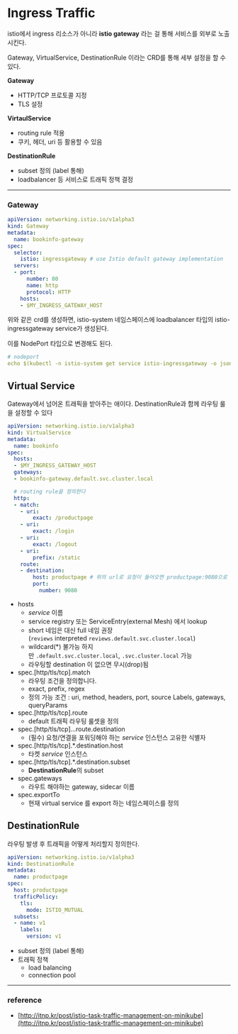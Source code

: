 # Ingress Traffic

istio에서 ingress 리소스가 아니라 **istio gateway** 라는 걸 통해 서비스를 외부로 노출시킨다.

Gateway, VirtualService, DestinationRule 이라는 CRD를 통해 세부 설정을 할 수 있다.

**Gateway**

- HTTP/TCP 프로토콜 지정
- TLS 설정

**VirtaulService**

- routing rule 적용
- 쿠키, 헤더, uri 등 활용할 수 있음

**DestinationRule**

- subset 정의 (label 통해)
- loadbalancer 등 서비스로 트래픽 정책 결정

---

### Gateway

```yaml
apiVersion: networking.istio.io/v1alpha3
kind: Gateway
metadata:
  name: bookinfo-gateway
spec:
  selector:
    istio: ingressgateway # use Istio default gateway implementation
  servers:
  - port:
      number: 80
      name: http
      protocol: HTTP
    hosts:
    - $MY_INGRESS_GATEWAY_HOST
```

위와 같은 crd를 생성하면, istio-system 네임스페이스에 loadbalancer 타입의 istio-ingressgateway service가 생성된다.

이를 NodePort 타입으로 변경해도 된다. 

```yaml
# nodeport 
echo $(kubectl -n istio-system get service istio-ingressgateway -o jsonpath='{.spec.ports[?(@.name=="http2")].nodePort}')
```

## Virtual Service

Gateway에서 넘어온 트래픽을 받아주는 애이다. DestinationRule과 함께 라우팅 룰을 설정할 수 있다

```yaml
apiVersion: networking.istio.io/v1alpha3
kind: VirtualService
metadata:
  name: bookinfo
spec:
  hosts:
  - $MY_INGRESS_GATEWAY_HOST
  gateways:
  - bookinfo-gateway.default.svc.cluster.local

  # routing rule을 정의한다
  http:
  - match:
    - uri:
        exact: /productpage
    - uri:
        exact: /login
    - uri:
        exact: /logout
    - uri:
        prefix: /static
    route:
    - destination:
        host: productpage # 위의 url로 요청이 들어오면 productpage:9080으로 
        port:
          number: 9080
```

- hosts
    - *service* 이름
    - service registry 또는 ServiceEntry(external Mesh) 에서 lookup
    - short 네임은 대신 full 네임 권장 (`reviews` interpreted `reviews.default.svc.cluster.local`)
    - wildcard(*) 불가능 하지만 `.default.svc.cluster.local`, `.svc.cluster.local` 가능
    - 라우팅할 destination 이 없으면 무시(drop)됨
- spec.[http/tls/tcp].match
    - 라우팅 조건을 정의합니다.
    - exact, prefix, regex
    - 정의 가능 조건 : uri, method, headers, port, source Labels, gateways, queryParams
- spec.[http/tls/tcp].route
    - default 트래픽 라우팅 룰셋을 정의
- spec.[http/tls/tcp]…route.destination
    - (필수) 요청/연결을 포워딩해야 하는 *service* 인스턴스 고유한 식별자
- spec.[http/tls/tcp].*.destination.host
    - 타켓 *service* 인스턴스
- spec.[http/tls/tcp].*.destination.subset
    - **DestinationRule**의 subset
- spec.gateways
    - 라우트 해야하는 gateway, sidecar 이름
- spec.exportTo
    - 현재 virtual service 를 export 하는 네임스페이스를 정의

## DestinationRule

라우팅 발생 후 트래픽을 어떻게 처리할지 정의한다.

```yaml
apiVersion: networking.istio.io/v1alpha3
kind: DestinationRule
metadata:
  name: productpage
spec:
  host: productpage
  trafficPolicy:
    tls:
      mode: ISTIO_MUTUAL
  subsets:
  - name: v1
    labels:
      version: v1
```

- subset 정의 (label 통해)
- 트래픽 정책
    - load balancing
    - connection pool

---


### reference

- [http://itnp.kr/post/istio-task-traffic-management-on-minikube](http://itnp.kr/post/istio-task-traffic-management-on-minikube)
